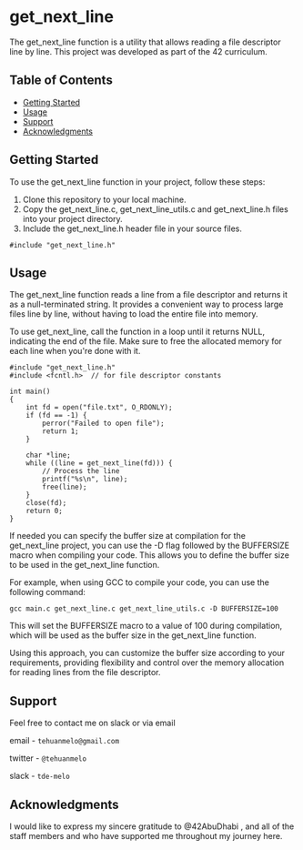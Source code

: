 # get_next_line

The get_next_line function is a utility that allows reading a file descriptor line by line. This project was developed as part of the 42 curriculum.

## Table of Contents
- [Getting Started](#getting-started)
- [Usage](#usage)
- [Support](#support)
- [Acknowledgments](#acknowledgments)

## Getting Started

To use the get_next_line function in your project, follow these steps:

1. Clone this repository to your local machine.
2. Copy the get_next_line.c, get_next_line_utils.c and get_next_line.h files into your project directory.
3. Include the get_next_line.h header file in your source files.


````
#include "get_next_line.h"
````

## Usage

The get_next_line function reads a line from a file descriptor and returns it as a null-terminated string. 
It provides a convenient way to process large files line by line, without having to load the entire file into memory.

To use get_next_line, call the function in a loop until it returns NULL, indicating the end of the file. 
Make sure to free the allocated memory for each line when you're done with it.

````
#include "get_next_line.h"
#include <fcntl.h>  // for file descriptor constants

int main()
{
    int fd = open("file.txt", O_RDONLY);
    if (fd == -1) {
        perror("Failed to open file");
        return 1;
    }

    char *line;
    while ((line = get_next_line(fd))) {
        // Process the line
        printf("%s\n", line);
        free(line);
    }
    close(fd);
    return 0;
}

````

If needed you can specify the buffer size at compilation for the get_next_line project, you can use the -D flag followed by the BUFFERSIZE macro when compiling your code. This allows you to define the buffer size to be used in the get_next_line function.

For example, when using GCC to compile your code, you can use the following command:
```
gcc main.c get_next_line.c get_next_line_utils.c -D BUFFERSIZE=100
```
This will set the BUFFERSIZE macro to a value of 100 during compilation, which will be used as the buffer size in the get_next_line function.

Using this approach, you can customize the buffer size according to your requirements, providing flexibility and control over the memory allocation for reading lines from the file descriptor.

## Support

Feel free to contact me on slack or via email

email - `tehuanmelo@gmail.com`

twitter - `@tehuanmelo`

slack - `tde-melo`

## Acknowledgments
I would like to express my sincere gratitude to @42AbuDhabi , and all of the staff members and who have supported me throughout my journey here.
